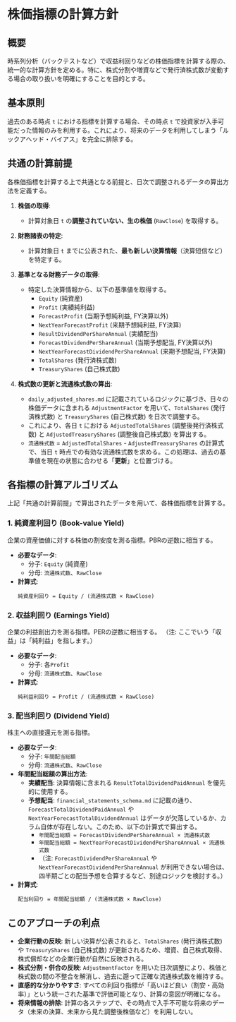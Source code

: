 # 株価指標の計算方針

## 概要

時系列分析（バックテストなど）で収益利回りなどの株価指標を計算する際の、統一的な計算方針を定める。特に、株式分割や増資などで発行済株式数が変動する場合の取り扱いを明確にすることを目的とする。

## 基本原則

過去のある時点 `t` における指標を計算する場合、その時点 `t` で投資家が入手可能だった情報のみを利用する。これにより、将来のデータを利用してしまう「ルックアヘッド・バイアス」を完全に排除する。

## 共通の計算前提

各株価指標を計算する上で共通となる前提と、日次で調整されるデータの算出方法を定義する。

1. **株価の取得**:
   * 計算対象日 `t` の**調整されていない、生の株価** (`RawClose`) を取得する。

2. **財務諸表の特定**:
   * 計算対象日 `t` までに公表された、**最も新しい決算情報**（決算短信など）を特定する。

3. **基準となる財務データの取得**:
   * 特定した決算情報から、以下の基準値を取得する。
      * `Equity` (純資産)
      * `Profit` (実績純利益)
      * `ForecastProfit` (当期予想純利益, FY決算以外)
      * `NextYearForecastProfit` (来期予想純利益, FY決算)
      * `ResultDividendPerShareAnnual` (実績配当)
      * `ForecastDividendPerShareAnnual` (当期予想配当, FY決算以外)
      * `NextYearForecastDividendPerShareAnnual` (来期予想配当, FY決算)
      * `TotalShares` (発行済株式数)
      * `TreasuryShares` (自己株式数)

4. **株式数の更新と流通株式数の算出**:
   * `daily_adjusted_shares.md` に記載されているロジックに基づき、日々の株価データに含まれる `AdjustmentFactor` を用いて、`TotalShares` (発行済株式数) と `TreasuryShares` (自己株式数) を日次で調整する。
   * これにより、各日 `t` における `AdjustedTotalShares` (調整後発行済株式数) と `AdjustedTreasuryShares` (調整後自己株式数) を算出する。
   * `流通株式数` = `AdjustedTotalShares` - `AdjustedTreasuryShares` の計算式で、当日 `t` 時点での有効な流通株式数を求める。この処理は、過去の基準値を現在の状態に合わせる「**更新**」と位置づける。

## 各指標の計算アルゴリズム

上記「共通の計算前提」で算出されたデータを用いて、各株価指標を計算する。

### 1. 純資産利回り (Book-value Yield)

企業の資産価値に対する株価の割安度を測る指標。PBRの逆数に相当する。

* **必要なデータ**:
  * 分子: `Equity` (純資産)
  * 分母: `流通株式数`、`RawClose`
* **計算式**:
  ```
  純資産利回り = Equity / (流通株式数 × RawClose)
  ```

### 2. 収益利回り (Earnings Yield)

企業の利益創出力を測る指標。PERの逆数に相当する。
（注: ここでいう「収益」は「純利益」を指します。）

* **必要なデータ**:
  * 分子: 各`Profit`
  * 分母: `流通株式数`、`RawClose`
* **計算式**:
  ```
  純利益利回り = Profit / (流通株式数 × RawClose)
  ```

### 3. 配当利回り (Dividend Yield)

株主への直接還元を測る指標。

* **必要なデータ**:
  * 分子: `年間配当総額`
  * 分母: `流通株式数`、`RawClose`
* **年間配当総額の算出方法**:
  * **実績配当**: 決算情報に含まれる `ResultTotalDividendPaidAnnual` を優先的に使用する。
  * **予想配当**: `financial_statements_schema.md` に記載の通り、`ForecastTotalDividendPaidAnnual` や `NextYearForecastTotalDividendAnnual` はデータが欠落しているか、カラム自体が存在しない。このため、以下の計算式で算出する。
    * `年間配当総額 = ForecastDividendPerShareAnnual × 流通株式数`
    * `年間配当総額 = NextYearForecastDividendPerShareAnnual × 流通株式数`
    * （注: `ForecastDividendPerShareAnnual` や `NextYearForecastDividendPerShareAnnual` が利用できない場合は、四半期ごとの配当予想を合算するなど、別途ロジックを検討する。）
* **計算式**:
  ```
  配当利回り = 年間配当総額 / (流通株式数 × RawClose)
  ```

## このアプローチの利点

* **企業行動の反映**: 新しい決算が公表されると、`TotalShares` (発行済株式数) や `TreasuryShares` (自己株式数) が更新されるため、増資、自己株式取得、株式償却などの企業行動が自然に反映される。
* **株式分割・併合の反映**: `AdjustmentFactor` を用いた日次調整により、株価と株式数の間の不整合を解消し、過去に遡って正確な流通株式数を維持する。
* **直感的な分かりやすさ**: すべての利回り指標が「高いほど良い（割安・高効率）」という統一された基準で評価可能となり、計算の意図が明確になる。
* **将来情報の排除**: 計算の各ステップで、その時点で入手不可能な将来のデータ（未来の決算、未来から見た調整後株価など）を利用しない。
